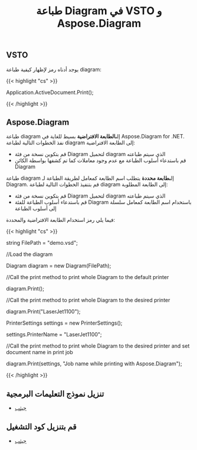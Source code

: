 ﻿---
title: طباعة Diagram في VSTO و Aspose.Diagram
type: docs
weight: 100
url: /ar/net/printing-a-diagram-in-vsto-and-aspose-diagram/
---
## **VSTO**
يوجد أدناه رمز لإظهار كيفية طباعة diagram:

{{< highlight "cs" >}}

   Application.ActiveDocument.Print();

{{< /highlight >}}
## **Aspose.Diagram**
 طباعة diagram إلى**الطابعة الافتراضية** بسيط للغاية في Aspose.Diagram for .NET. نفذ الخطوات التالية لطباعة diagram إلى الطابعة الافتراضية:

- قم بتكوين نسخة من فئة Diagram لتحميل diagram الذي سيتم طباعته
- قم باستدعاء أسلوب الطباعة مع عدم وجود معاملات كما تم كشفها بواسطة الكائن Diagram

 طباعة diagram إلى**طابعة محددة** يتطلب اسم الطابعة كمعامل لطريقة الطباعة لـ Diagram. قم بتنفيذ الخطوات التالية لطباعة diagram إلى الطابعة المطلوبة:

- قم بتكوين نسخة من فئة Diagram لتحميل diagram الذي سيتم طباعته
- قم باستدعاء أسلوب الطباعة للفئة Diagram باستخدام اسم الطابعة كمعامل سلسلة إلى أسلوب الطباعة

فيما يلي رمز استخدام الطابعة الافتراضية والمحددة:

{{< highlight "cs" >}}

  string FilePath = "demo.vsd";

 //Load the diagram

 Diagram diagram = new Diagram(FilePath);

 //Call the print method to print whole Diagram to the default printer

 diagram.Print();

 //Call the print method to print whole Diagram to the desired printer

 diagram.Print("LaserJet1100");

 PrinterSettings settings = new PrinterSettings();

 settings.PrinterName = "LaserJet1100";

 //Call the print method to print whole Diagram to the desired printer and set document name in print job

 diagram.Print(settings, "Job name while printing with Aspose.Diagram");


{{< /highlight >}}
## **تنزيل نموذج التعليمات البرمجية**
- [جيثب](https://github.com/aspose-diagram/Aspose.Diagram-for-.NET/releases/tag/AsposeDiagramVsVSTOv1.1)
## **قم بتنزيل كود التشغيل**
- [جيثب](https://github.com/aspose-diagram/Aspose.Diagram-for-.NET/tree/master/Plugins/Aspose.Diagram%20Vs%20VSTO%20Visio/Code%20Comparison%20of%20Common%20Features/Printing%20a%20Diagram)
